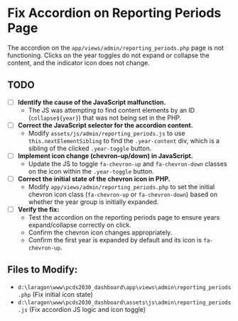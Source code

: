 # Fix Accordion on Reporting Periods Page

The accordion on the `app/views/admin/reporting_periods.php` page is not functioning. Clicks on the year toggles do not expand or collapse the content, and the indicator icon does not change.

## TODO

- [ ] **Identify the cause of the JavaScript malfunction.**
    - The JS was attempting to find content elements by an ID (`collapse${year}`) that was not being set in the PHP.
- [ ] **Correct the JavaScript selector for the accordion content.**
    - Modify `assets/js/admin/reporting_periods.js` to use `this.nextElementSibling` to find the `.year-content` div, which is a sibling of the clicked `.year-toggle` button.
- [ ] **Implement icon change (chevron-up/down) in JavaScript.**
    - Update the JS to toggle `fa-chevron-up` and `fa-chevron-down` classes on the icon within the `.year-toggle` button.
- [ ] **Correct the initial state of the chevron icon in PHP.**
    - Modify `app/views/admin/reporting_periods.php` to set the initial chevron icon class (`fa-chevron-up` or `fa-chevron-down`) based on whether the year group is initially expanded.
- [ ] **Verify the fix:**
    - Test the accordion on the reporting periods page to ensure years expand/collapse correctly on click.
    - Confirm the chevron icon changes appropriately.
    - Confirm the first year is expanded by default and its icon is `fa-chevron-up`.

## Files to Modify:

- `d:\laragon\www\pcds2030_dashboard\app\views\admin\reporting_periods.php` (Fix initial icon state)
- `d:\laragon\www\pcds2030_dashboard\assets\js\admin\reporting_periods.js` (Fix accordion JS logic and icon toggle)
